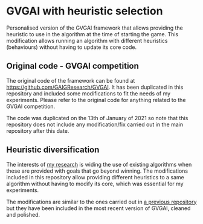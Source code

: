 # GVGAI with heuristic selection

Personalised version of the GVGAI framework that allows providing the heuristic to use in the algorithm at the time of starting the game. This modification allows running an algorithm with different heuristics (behaviours) without having to update its core code.  

## Original code - GVGAI competition

The original code of the framework can be found at https://github.com/GAIGResearch/GVGAI. It has been duplicated in this repository and included some modifications to fit the needs of my experiments. Please refer to the original code for anything related to the GVGAI competition.

The code was duplicated on the 13th of January of 2021 so note that this repository does not include any modification/fix carried out in the main repository after this date.

## Heuristic diversification

The interests of [my research](http://kisenshi.github.io/research/) is widing the use of existing algorithms when these are provided with goals that go beyond winning. The modifications included in this repository allow providing different heuristics to a same algorithm without having to modify its core, which was essential for my experiments.

The modifications are similar to the ones carried out in [a previous repository](https://github.com/kisenshi/gvgai-experiments) but they have been included in the most recent version of GVGAI, cleaned and polished.
